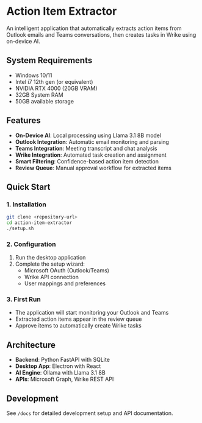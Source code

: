 # Action Item Extractor

An intelligent application that automatically extracts action items from Outlook emails and Teams conversations, then creates tasks in Wrike using on-device AI.

## System Requirements
- Windows 10/11
- Intel i7 12th gen (or equivalent)
- NVIDIA RTX 4000 (20GB VRAM)
- 32GB System RAM
- 50GB available storage

## Features
- **On-Device AI**: Local processing using Llama 3.1 8B model
- **Outlook Integration**: Automatic email monitoring and parsing
- **Teams Integration**: Meeting transcript and chat analysis
- **Wrike Integration**: Automated task creation and assignment
- **Smart Filtering**: Confidence-based action item detection
- **Review Queue**: Manual approval workflow for extracted items

## Quick Start

### 1. Installation
```bash
git clone <repository-url>
cd action-item-extractor
./setup.sh
```

### 2. Configuration
1. Run the desktop application
2. Complete the setup wizard:
   - Microsoft OAuth (Outlook/Teams)
   - Wrike API connection
   - User mappings and preferences

### 3. First Run
- The application will start monitoring your Outlook and Teams
- Extracted action items appear in the review queue
- Approve items to automatically create Wrike tasks

## Architecture
- **Backend**: Python FastAPI with SQLite
- **Desktop App**: Electron with React
- **AI Engine**: Ollama with Llama 3.1 8B
- **APIs**: Microsoft Graph, Wrike REST API

## Development
See `/docs` for detailed development setup and API documentation.